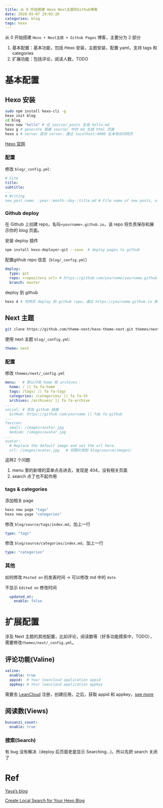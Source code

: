 ```yaml
---
title: 从 0 开始搭建 Hexo Next主题的Github博客
date: 2020-05-07 19:03:20
categories: blog
tags: hexo
---
```


从 0 开始搭建 `Hexo + Next主题 + Github Pages` 博客，主要分为 2 部分

1. 基本配置：基本功能，包括 Hexo 安装，主题安装，配置 yaml，支持 tags 和 categories
2. 扩展功能：包括评论，阅读人数，TODO

<!--more-->

# 基本配置

## Hexo 安装

```bash
sudo npm install hexo-cli -g
hexo init blog
cd blog
hexo new "hello" # 在 source/_posts 生成 hello.md
hexo g # generate 根据 source/ 中的 md 生成 html 页面
hexo s # server 启动 server，通过 localhost:4000 在本地访问网页
```

[Hexo 官网](https://hexo.io/)

### 配置

修改 `blog/_config.yml`:

```yml
# Site
title:
subtitle:
...
# Writing
new_post_name: :year-:month-:day-:title.md # File name of new posts, e.g. 2020-XX-XX-title.md
```

### Github deploy

在 Github 上创建 repo，名叫`<yourname>.github.io`，该 repo 将负责保存和展示你的 blog 页面。

安装 deploy 插件

```bash
npm install hexo-deployer-git --save  # deploy pages to github
```

配置github repo 信息（`blog/_config.yml`）

```yml
deploy:
  type: git
  repo: <repository url> # https://github.com/yourname/yourname.github.io.git
  branch: master
```

deploy 到 github

```bash
hexo d # 将网页 deploy 到 github repo，通过 https://yourname.github.io 来访问
```

## Next 主题

```bash
git clone https://github.com/theme-next/hexo-theme-next.git themes/next
```

使用 next 主题 `blog/_config.yml`:

```yaml
theme: next
```

### 配置

修改 `themes/next/_config.yml`

```yaml
menu:   # 默认只有 home 和 archives：
  home: / || fa fa-home
  tags: /tags/ || fa fa-tags
  categories: /categories/ || fa fa-th
  archives: /archives/ || fa fa-archive
...
social: # 添加 github 链接
  GitHub: https://github.com/yourname || fab fa-github
...
favicon:
  small: /images/avatar.jpg
  medium: /images/avatar.jpg
...
avatar:
  # Replace the default image and set the url here.
  url: /images/avatar.jpg   # 将图片放到 blog/source/images/
```

这样2 个问题

1. menu 里的新增的菜单点击进去，发现是 404，没有相关页面
2. search 点了也不起作用

### tags & categories

添加相关 page

```bash
hexo new page "tags"
hexo new page "categories"
```

修改 `blog/source/tags/index.md`，加上一行

```yaml
type: "tags"
```

修改 `blog/source/categories/index.md`，加上一行

```yaml
type: "categories"
```

### 其他

如何修改 `Posted on` 的发表时间 -> 可以修改 md 中的 `date`

不显示 `Edited on` 修改时间

```yaml
  updated_at:
    enable: false
```

# 扩展配置

涉及 Next 主题的其他配置，比如评论，阅读数等（好多功能摸索中，TODO），需要修改`themes/next/_config.yml`。

## 评论功能(Valine)

```yaml
valine:
  enable: true
  appid:  # Your leancloud application appid
  appkey: # Your leancloud application appkey
```

需要去 [LeanCloud](https://leancloud.cn/dashboard/login.html#/signin) 注册，创建应用，之后，获取 appid 和 appkey，[see more](https://valine.js.org/quickstart.html)

## 阅读数(Views)

```yaml
busuanzi_count:
  enable: true
```

### 搜索(Search)

有 bug 没有解决（deploy 后页面老是显示 Searching…)，所以先把 search 关闭了

# Ref

[Yaya’s blog](https://yashuning.github.io/tags/hexo/)

[Create Local Search for Your Hexo Blog](https://qiuyiwu.github.io/2019/01/25/Hexo-LocalSearch/)
